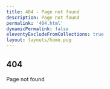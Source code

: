 ```yaml
---
title: 404 - Page not found
description: Page not found
permalink: '404.html'
dynamicPermalink: false
eleventyExcludeFromCollections: true
layout: layouts/home.pug
---
```


## 404

Page not found
